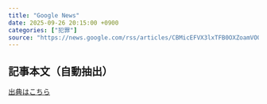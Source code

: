 ```yaml
---
title: "Google News"
date: 2025-09-26 20:15:00 +0900
categories: ["犯罪"]
source: "https://news.google.com/rss/articles/CBMicEFVX3lxTFB0OXZoamVOQjM5T3hPWnFjclluZWl5d2JsQnZ1WTBSc2NyZW04eENTZ2JqallxeURlS2tMZ1dZQVhCTTNmR2hqUTc4Qm83WmJoRjdaZGd5VU81dk04ZndCNUlnNGxzTEdKNmFJM1ZHSFQ?oc=5"
---
```


## 記事本文（自動抽出）
<body class="y0K44d EA71Tc" id="readabilityBody"></body>

[出典はこちら](https://news.google.com/rss/articles/CBMicEFVX3lxTFB0OXZoamVOQjM5T3hPWnFjclluZWl5d2JsQnZ1WTBSc2NyZW04eENTZ2JqallxeURlS2tMZ1dZQVhCTTNmR2hqUTc4Qm83WmJoRjdaZGd5VU81dk04ZndCNUlnNGxzTEdKNmFJM1ZHSFQ?oc=5)

